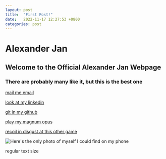 ```yaml
---
layout: post
title:  "First Post!"
date:   2022-11-17 12:27:53 +0800
categories: post
---
```



# Alexander Jan


<!-- comment -->

<!-- links --> 


<!-- TODO
link to email mailto:alexxjann@gmail.com 
link to linkedin
https://www.linkedin.com/in/alexander-jan/
link to github
https://github.com/AlexxanderJan
link to resume WIP
maybe just upload a pdf.  
--> 



## Welcome to the Official Alexander Jan Webpage
### There are probably many like it, but this is the best one 
[mail me email](mailto:alexxjann@gmail.com)

[look at my linkedin](https://www.linkedin.com/in/alexander-jan/)

[git in my github](https://github.com/AlexxanderJan)

[play my magnum opus](https://spiritofbadrng.itch.io/pinball-2v01b "Pinball")

[recoil in disgust at this other game](https://spiritofbadrng.itch.io/futbol "futbol")
<!-- this game doens't even work, can we upload a working copy -->

![Here's the only photo of myself I could find on my phone](https://cdn.discordapp.com/attachments/336974492406644736/1042749865828036628/PXL_20221026_112058578.MP.jpg "Beep boop I am a robot")

regular text size